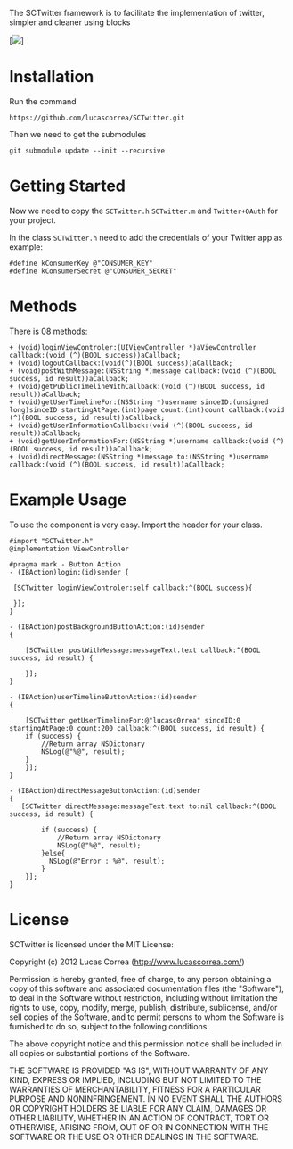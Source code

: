 The SCTwitter framework is to facilitate the implementation of twitter, simpler and cleaner using blocks

[![]( http://www.lucascorrea.com/sctwitter.png)]

Installation
=================
Run the command

	https://github.com/lucascorrea/SCTwitter.git

Then we need to get the submodules

	git submodule update --init --recursive



Getting Started
=================
Now we need to copy the `SCTwitter.h` `SCTwitter.m` and `Twitter+OAuth` for your project.

In the class `SCTwitter.h` need to add the credentials of your Twitter app as example:
 
	#define kConsumerKey @"CONSUMER_KEY"
	#define kConsumerSecret @"CONSUMER_SECRET"	
	
Methods
===========

There is 08 methods:

	+ (void)loginViewControler:(UIViewController *)aViewController callback:(void (^)(BOOL success))aCallback;
	+ (void)logoutCallback:(void(^)(BOOL success))aCallback;
	+ (void)postWithMessage:(NSString *)message callback:(void (^)(BOOL success, id result))aCallback;
	+ (void)getPublicTimelineWithCallback:(void (^)(BOOL success, id result))aCallback;
	+ (void)getUserTimelineFor:(NSString *)username sinceID:(unsigned long)sinceID startingAtPage:(int)page count:(int)count callback:(void (^)(BOOL success, id result))aCallback;
	+ (void)getUserInformationCallback:(void (^)(BOOL success, id result))aCallback;
	+ (void)getUserInformationFor:(NSString *)username callback:(void (^)(BOOL success, id result))aCallback;
	+ (void)directMessage:(NSString *)message to:(NSString *)username callback:(void (^)(BOOL success, id result))aCallback;


Example Usage
=============

To use the component is very easy. Import the header for your class.

	#import "SCTwitter.h"
	@implementation ViewController

	#pragma mark - Button Action
	- (IBAction)login:(id)sender {
	    
	 [SCTwitter loginViewControler:self callback:^(BOOL success){
    
     }];
	}
	
	- (IBAction)postBackgroundButtonAction:(id)sender 
	{
    
    	[SCTwitter postWithMessage:messageText.text callback:^(BOOL success, id result) {
    
    	}];
    }
    
    - (IBAction)userTimelineButtonAction:(id)sender 
	{
    
	    [SCTwitter getUserTimelineFor:@"lucasc0rrea" sinceID:0 startingAtPage:0 count:200 callback:^(BOOL success, id result) {
        if (success) {
            //Return array NSDictonary
            NSLog(@"%@", result);
        } 
    	}];
	}
	
	- (IBAction)directMessageButtonAction:(id)sender 
	{
 	   [SCTwitter directMessage:messageText.text to:nil callback:^(BOOL success, id result) {

	        if (success) {
        	    //Return array NSDictonary
    	        NSLog(@"%@", result);
	        }else{
          	  NSLog(@"Error : %@", result);
        	}
    	}];
	}

License
=============

SCTwitter is licensed under the MIT License:

Copyright (c) 2012 Lucas Correa (http://www.lucascorrea.com/)

Permission is hereby granted, free of charge, to any person obtaining a copy of this software and associated documentation files (the "Software"), to deal in the Software without restriction, including without limitation the rights to use, copy, modify, merge, publish, distribute, sublicense, and/or sell copies of the Software, and to permit persons to whom the Software is furnished to do so, subject to the following conditions:

The above copyright notice and this permission notice shall be included in all copies or substantial portions of the Software.

THE SOFTWARE IS PROVIDED "AS IS", WITHOUT WARRANTY OF ANY KIND, EXPRESS OR IMPLIED, INCLUDING BUT NOT LIMITED TO THE WARRANTIES OF MERCHANTABILITY, FITNESS FOR A PARTICULAR PURPOSE AND NONINFRINGEMENT. IN NO EVENT SHALL THE AUTHORS OR COPYRIGHT HOLDERS BE LIABLE FOR ANY CLAIM, DAMAGES OR OTHER LIABILITY, WHETHER IN AN ACTION OF CONTRACT, TORT OR OTHERWISE, ARISING FROM, OUT OF OR IN CONNECTION WITH THE SOFTWARE OR THE USE OR OTHER DEALINGS IN THE SOFTWARE.
